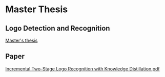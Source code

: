# Master Thesis
## Logo Detection and Recognition

[Master's thesis](https://github.com/gianlucagiudice/master_thesis-logo_detection_recognition/blob/main/thesis.pdf)


## Paper

[Incremental Two-Stage Logo Recognition with Knowledge Distillation.pdf](https://github.com/gianlucagiudice/master_thesis-logo_detection_recognition/blob/main/Incremental%20Two-Stage%20Logo%20Recognition%20with%20Knowledge%20Distillation.pdf)
